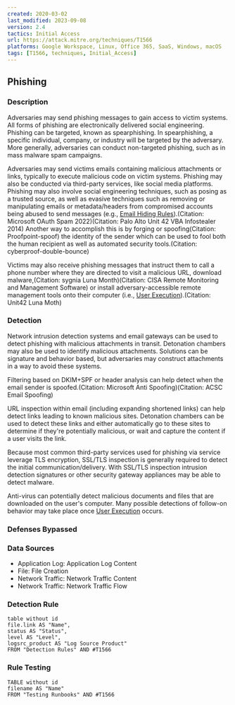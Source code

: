 ```yaml
---
created: 2020-03-02
last_modified: 2023-09-08
version: 2.4
tactics: Initial Access
url: https://attack.mitre.org/techniques/T1566
platforms: Google Workspace, Linux, Office 365, SaaS, Windows, macOS
tags: [T1566, techniques, Initial_Access]
---
```


## Phishing

### Description

Adversaries may send phishing messages to gain access to victim systems. All forms of phishing are electronically delivered social engineering. Phishing can be targeted, known as spearphishing. In spearphishing, a specific individual, company, or industry will be targeted by the adversary. More generally, adversaries can conduct non-targeted phishing, such as in mass malware spam campaigns.

Adversaries may send victims emails containing malicious attachments or links, typically to execute malicious code on victim systems. Phishing may also be conducted via third-party services, like social media platforms. Phishing may also involve social engineering techniques, such as posing as a trusted source, as well as evasive techniques such as removing or manipulating emails or metadata/headers from compromised accounts being abused to send messages (e.g., [Email Hiding Rules](https://attack.mitre.org/techniques/T1564/008)).(Citation: Microsoft OAuth Spam 2022)(Citation: Palo Alto Unit 42 VBA Infostealer 2014) Another way to accomplish this is by forging or spoofing(Citation: Proofpoint-spoof) the identity of the sender which can be used to fool both the human recipient as well as automated security tools.(Citation: cyberproof-double-bounce) 

Victims may also receive phishing messages that instruct them to call a phone number where they are directed to visit a malicious URL, download malware,(Citation: sygnia Luna Month)(Citation: CISA Remote Monitoring and Management Software) or install adversary-accessible remote management tools onto their computer (i.e., [User Execution](https://attack.mitre.org/techniques/T1204)).(Citation: Unit42 Luna Moth)

### Detection

Network intrusion detection systems and email gateways can be used to detect phishing with malicious attachments in transit. Detonation chambers may also be used to identify malicious attachments. Solutions can be signature and behavior based, but adversaries may construct attachments in a way to avoid these systems.

Filtering based on DKIM+SPF or header analysis can help detect when the email sender is spoofed.(Citation: Microsoft Anti Spoofing)(Citation: ACSC Email Spoofing)

URL inspection within email (including expanding shortened links) can help detect links leading to known malicious sites. Detonation chambers can be used to detect these links and either automatically go to these sites to determine if they're potentially malicious, or wait and capture the content if a user visits the link.

Because most common third-party services used for phishing via service leverage TLS encryption, SSL/TLS inspection is generally required to detect the initial communication/delivery. With SSL/TLS inspection intrusion detection signatures or other security gateway appliances may be able to detect malware.

Anti-virus can potentially detect malicious documents and files that are downloaded on the user's computer. Many possible detections of follow-on behavior may take place once [User Execution](https://attack.mitre.org/techniques/T1204) occurs.

### Defenses Bypassed



### Data Sources

  - Application Log: Application Log Content
  -  File: File Creation
  -  Network Traffic: Network Traffic Content
  -  Network Traffic: Network Traffic Flow
### Detection Rule

```dataview
table without id
file.link AS "Name",
status AS "Status",
level AS "Level",
logsrc_product AS "Log Source Product"
FROM "Detection Rules" AND #T1566
```

### Rule Testing

```dataview
TABLE without id
filename AS "Name"
FROM "Testing Runbooks" AND #T1566
```
